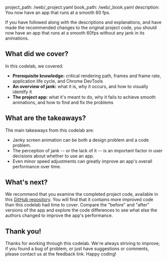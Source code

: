 project_path: /web/_project.yaml
book_path: /web/_book.yaml
description: You now have an app that runs at a smooth 60 fps.

If you have followed along with the descriptions and explanations, and have made the recommended changes to the original project code, you should now have an app that runs at a smooth 60fps without any jank in its animations.

## What did we cover?

In this codelab, we covered:

* **Prerequisite knowledge:** critical rendering path, frames and frame rate, application life cycle, and Chrome DevTools
* **An overview of jank:** what it is, why it occurs, and how to visually identify it
* **The project app:** what it's meant to do, why it fails to achieve smooth animations, and how to find and fix the problems

## What are the takeaways?

The main takeaways from this codelab are:

* Janky screen animation can be both a design problem and a code problem.
* The perception of jank -- or the lack of it -- is an important factor in user decisions about whether to use an app.
* Even minor speed adjustments can greatly improve an app's overall performance over time.

## What's next?

We recommend that you examine the completed project code, available in this [GitHub repository](https://github.com/udacity/news-aggregator/tree/solution). You will find that it contains more improved code than this codelab had time to cover. Compare the "before" and "after" versions of the app and explore the code differences to see what else the authors changed to improve the app's performance.

## Thank you!

Thanks for working through this codelab. We're always striving to improve; if you found a bug of problem, or just have suggestions or comments, please contact us at the feedback link. Happy coding!

